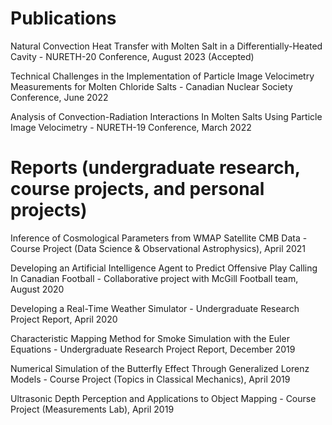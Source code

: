 # Publications

Natural Convection Heat Transfer with Molten Salt in a Differentially-Heated Cavity - NURETH-20 Conference, August 2023 (Accepted)

Technical Challenges in the Implementation of Particle Image Velocimetry Measurements for Molten Chloride Salts - Canadian Nuclear Society Conference, June 2022

Analysis of Convection-Radiation Interactions In Molten Salts Using Particle Image Velocimetry - NURETH-19 Conference, March 2022

# Reports (undergraduate research, course projects, and personal projects)

Inference of Cosmological Parameters from WMAP Satellite CMB Data - Course Project (Data Science & Observational Astrophysics), April 2021

Developing an Artificial Intelligence Agent to Predict Offensive Play Calling In Canadian Football - Collaborative project with McGill Football team, August 2020

Developing a Real-Time Weather Simulator - Undergraduate Research Project Report, April 2020

Characteristic Mapping Method for Smoke Simulation with the Euler Equations - Undergraduate Research Project Report, December 2019

Numerical Simulation of the Butterfly Effect Through Generalized Lorenz Models - Course Project (Topics in Classical Mechanics), April 2019

Ultrasonic Depth Perception and Applications to Object Mapping - Course Project (Measurements Lab), April 2019
